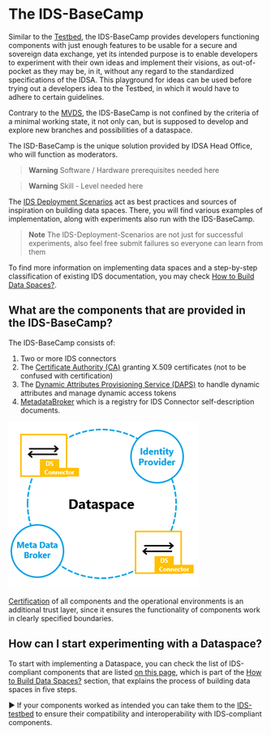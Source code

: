 # The IDS-BaseCamp

Similar to the [Testbed](https://github.com/International-Data-Spaces-Association/IDS-testbed), the IDS-BaseCamp provides developers functioning components with just enough features to be usable for a secure and sovereign data exchange, yet its intended purpose is to enable developers to experiment with their own ideas and implement their visions, as out-of-pocket as they may be, in it, without any regard to the standardized specifications of the IDSA. This playground for ideas can be used before trying out a developers idea to the Testbed, in which it would have to adhere to certain guidelines. 

Contrary to the [MVDS](https://github.com/International-Data-Spaces-Association/IDS-testbed/blob/master/minimum-viable-data-space/MVDS.md), the IDS-BaseCamp is not confined by the criteria of a minimal working state, it not only can, but is supposed to develop and explore new branches and possibilities of a dataspace.

The ISD-BaseCamp is the unique solution provided by IDSA Head Office, who will function as moderators.

> **Warning**
> Software / Hardware prerequisites needed here

> **Warning**
> Skill - Level needed here

The [IDS Deployment Scenarios](https://github.com/International-Data-Spaces-Association/IDS-Deployment-Scenarios) act as best practices and sources of inspiration on building data spaces. There, you will find various examples of implementation, along with experiments also run with the IDS-BaseCamp.

> **Note**
>The IDS-Deployment-Scenarios are not just for successful experiments, also feel free submit failures so everyone can learn from them

To find more information on implementing data spaces and a step-by-step classification of existing IDS documentation, you may check [How to Build Data Spaces?](https://github.com/International-Data-Spaces-Association/idsa/tree/main/how-to-build-data-spaces). 



## What are the components that are provided in the IDS-BaseCamp?

The IDS-BaseCamp consists of:

1. Two or more IDS connectors  
2. The [Certificate Authority (CA)](https://github.com/International-Data-Spaces-Association/IDS-testbed/tree/IDS-testbed-mvds/CertificateAuthority) granting X.509 certificates (not to be confused with certification)
3. The [Dynamic Attributes Provisioning Service (DAPS)](https://github.com/International-Data-Spaces-Association/omejdn-daps) to handle dynamic attributes and manage dynamic access tokens
4. [MetadataBroker](https://github.com/International-Data-Spaces-Association/metadata-broker-open-core) which is a registry for IDS Connector self-description documents.

![IDS BaseCamp](./pictures/IDS-BaseCamp_1.0.png)

[Certification](https://internationaldataspaces.org/use/certification/) of all components and the operational environments is an additional trust layer, since it ensures the functionality of components work in clearly specified boundaries.

## How can I start experimenting with a Dataspace?

To start with implementing a Dataspace, you can check the list of IDS-compliant components that are listed [on this page](https://github.com/International-Data-Spaces-Association/idsa/blob/main/how-to-build-data-spaces/3-Build-Components.md), which is part of the
[How to Build Data Spaces?](https://github.com/International-Data-Spaces-Association/idsa/tree/main/how-to-build-data-spaces) section, that explains the process of building data spaces in five steps.

:arrow_forward: If your components worked as intended you can take them to the [IDS-testbed](https://github.com/International-Data-Spaces-Association/IDS-testbed) to ensure their compatibility and interoperability with IDS-compliant components.
